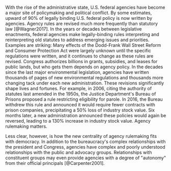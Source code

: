 With the rise of the administrative state, U.S. federal agencies have
become a major site of policymaking and political conflict. By some
estimates, upward of 90% of legally binding U.S. federal policy is now
written by agencies. Agency rules are revised much more frequently than
statutory law [@Wagner2017]. In the years or decades between
legislative enactments, federal agencies make legally-binding rules
interpreting and reinterpreting old statutes to address emerging issues
and priorities. Examples are striking: Many effects of the Dodd-Frank Wall
Street Reform and Consumer Protection Act were largely unknown until the
specific regulations were written, and it continues to change as these
rules are revised. Congress authorizes billions in grants, subsidies, and
leases for public lands, but who gets them depends on agency policy. In
the decades since the last major environmental legislation, agencies
have written thousands of pages of new environmental regulations and
thousands more changing tack under each new administration. These
revisions significantly shape lives and fortunes. For example, in 2006,
citing the authority of statutes last amended in the 1950s, the Justice
Department's Bureau of Prisons proposed a rule restricting eligibility
for parole. In 2016, the Bureau withdrew this rule and announced it
would require fewer contracts with prison companies,
precipitating a 50% loss of industry stock value. Six months later, a
new administration announced these policies would again be reversed,
leading to a 130% increase in industry stock value. Agency rulemaking
matters.

Less clear, however, is how the new centrality of agency rulemaking fits
with democracy. In addition to the bureaucracy's complex relationships with
the president and Congress, agencies have complex and poorly understood
relationships with the public and advocacy groups. Relationships with
constituent groups may even provide agencies with a degree of "autonomy" from their official principals [@Carpenter2001].
